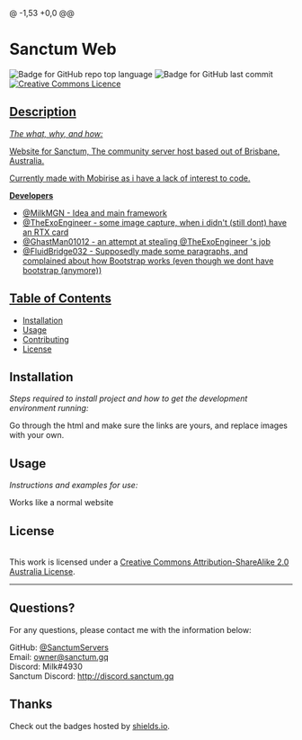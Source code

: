 @ -1,53 +0,0 @@
# Sanctum Web

  ![Badge for GitHub repo top language](https://img.shields.io/github/languages/top/SanctumServers/SanctumWeb?style=flat&logo=appveyor) ![Badge for GitHub last commit](https://img.shields.io/github/last-commit/SanctumServers/SanctumWeb?style=flat&logo=appveyor) <a rel="license" href="http://creativecommons.org/licenses/by-sa/2.0/au/"><img alt="Creative Commons Licence" style="border-width:0" src="https://i.creativecommons.org/l/by-sa/2.0/au/88x31.png"/>


  ## Description

  *The what, why, and how:*

  Website for Sanctum, The community server host based out of Brisbane, Australia.

  Currently made with Mobirise as i have a lack of interest to code.
  
  **Developers**
  - @MilkMGN - Idea and main framework
  - @TheExoEngineer - some image capture, when i didn't (still dont) have an RTX card
  - @GhastMan01012 - an attempt at stealing @TheExoEngineer 's job
  - @FluidBridge032 - Supposedly made some paragraphs, and complained about how Bootstrap works (even though we dont have bootstrap (anymore))

  ## Table of Contents
  * [Installation](#installation)
  * [Usage](#usage)
  * [Contributing](#contributing)
  * [License](#license)

  ## Installation

  *Steps required to install project and how to get the development environment running:*

  Go through the html and make sure the links are yours, and replace images with your own.

  ## Usage

  *Instructions and examples for use:*

  Works like a normal website

  ## License

  </a><br />This work is licensed under a <a rel="license" href="http://creativecommons.org/licenses/by-sa/2.0/au/">Creative Commons Attribution-ShareAlike 2.0 Australia License</a>.

  ---

  ## Questions?

  For any questions, please contact me with the information below:

  GitHub: [@SanctumServers](https://api.github.com/users/SanctumServers)  
  Email: owner@sanctum.gq  
  Discord: Milk#4930  
  Sanctum Discord: http://discord.sanctum.gq  


  ## Thanks
  Check out the badges hosted by [shields.io](https://shields.io/).
